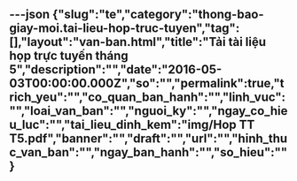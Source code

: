 ---json
{"slug":"te","category":"thong-bao-giay-moi.tai-lieu-hop-truc-tuyen","tag":[],"layout":"van-ban.html","title":"Tải tài liệu họp trực tuyến tháng 5","description":"","date":"2016-05-03T00:00:00.000Z","so":"","permalink":true,"trich_yeu":"","co_quan_ban_hanh":"","linh_vuc":"","loai_van_ban":"","nguoi_ky":"","ngay_co_hieu_luc":"","tai_lieu_dinh_kem":"img/Hop TT T5.pdf","banner":"","draft":"","url":"","hinh_thuc_van_ban":"","ngay_ban_hanh":"","so_hieu":""}
---
